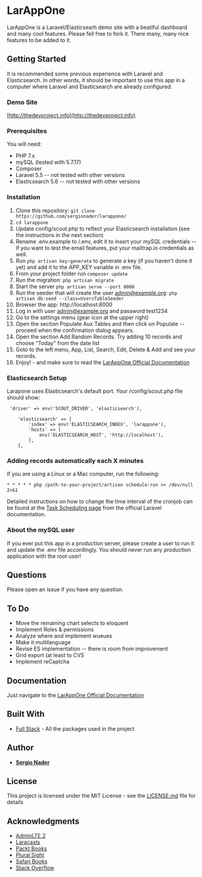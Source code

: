 # LarAppOne

LarAppOne is a Laravel/Elasticsearh demo site with a beatiful dashboard and many cool features. Please fell free to fork it. There many, many nice features to be added to it. 

## Getting Started

It is recommended some previous experience with Laravel and Elasticsearch. In other words, it should be important to use this app in a computer where Laravel and Elasticsearch are already configured. 

### Demo Site
[http://thedevproject.info](http://thedevproject.info)

### Prerequisites

You will need:
* PHP 7.x
* mySQL (tested with 5.7.17)
* Composer
* Laravel 5.5 -- not tested with other versions
* Elasticsearch 5.6 -- not tested with other versions

### Installation
1. Clone this repository: ````git clone https://github.com/sergionader/larappone/ ```` 
1. ````cd larappone````
1. Update config/scout.php to reflect your Elasticsearch installation (see the instructions in the next section)
1. Rename .env.example to /.env, edit it to insert your mySQL credentials -- if you want to test the email features, put your mailtrap.io credentials as well.
1. Run ````php artisan key:generate```` to generate a key (if you haven't done it yet) and add it to the APP_KEY variable in .env file.
1. From your project folder run ````composer update```` 
1. Run the migration: ````php artisan migrate````
1. Start the server ```` php artisan serve --port 8000 ```` 
1. Run the seeder that will create the user admin@example.org: ````php artisan db:seed --class=UsersTableSeeder````
1. Browser the app: http://localhost:8000
1. Log in with user admin@example.org and password test1234
1. Go to the settings menu (gear icon at the upper right)
1. Open the section Populate Aux Tables and then click on Populate -- proceed when the confirmation dialog appears.
1. Open the section Add Random Records. Try adding 10 records and choose "Today" from the date list
1. Goto to the left menu, App, List, Search, Edit, Delete & Add and see your records. 
1. Enjoy! -  and make sure to read the [LarAppOne Official Documentation](http://app.thedevproject.info/docs/project)

### Elasticsearch Setup
Larapone uses Elasticsearch's default port. Your /config/scout.php file should show:

````
 'driver' => env('SCOUT_DRIVER', 'elasticsearch'),

    'elasticsearch' => [
        'index' => env('ELASTICSEARCH_INDEX', 'larappone'),
        'hosts' => [
            env('ELASTICSEARCH_HOST', 'http://localhost'),
        ],
    ],
````

### Adding records automatically each X minutes

If you are using a Linux or a Mac computer, run the following: 
```` 
* * * * * php /path-to-your-project/artisan schedule:run >> /dev/null 2>&1
```` 
Detailed instructions on how to change the time interval of the cronjob can be found at the 
[Task Scheduling page](https://laravel.com/docs/5.5/scheduling) from the official Laravel documentation. 

### About the mySQL user
If you ever put this app in a production server, please create a user to run it and update the .env file accordingly. You should never run any production application with the root user! 

## Questions
Please open an issue if you have any question. 

## To Do
* Move the remaining chart selects to eloquent
* Implement Roles & permissions
* Analyze where and implement wueues
* Make it multilanguage
* Revise ES implementation -- there is room from improvement
* Grid export (at least to CVS
* Implement reCaptcha
  

## Documentation
Just navigate to the [LarAppOne Official Documentation](http://app.thedevproject.info/docs/project)

## Built With

* [Full Stack](http://app.thedevproject.info/docs/stack) - All the packages used in the project

## Author

* **[Sergio Nader](http://app.thedevproject.info/docs/author)**  

## License

This project is licensed under the MIT License - see the [LICENSE.md](LICENSE.md) file for details

## Acknowledgments
* [AdminLTE 2](https://adminlte.io/themes/AdminLTE/index2.html)
* [Laracasts](https://laracasts.com)
* [Packt Books](https://packtpub.com)
* [Plural Sight](https://pluralsight.com)
* [Safari Books](https://safaribooksonline.com)
* [Stack Overflow](https://stackoverflow.com)

